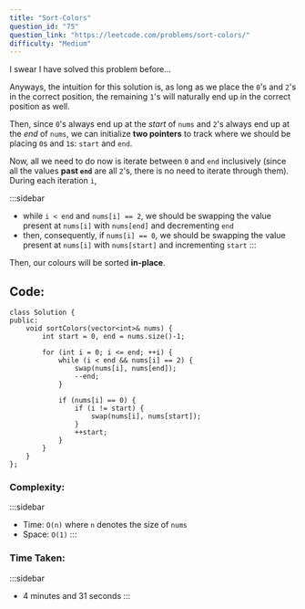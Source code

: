 ```yaml
---
title: "Sort-Colors"
question_id: "75"
question_link: "https://leetcode.com/problems/sort-colors/"
difficulty: "Medium"
---
```


I swear I have solved this problem before...

<!-- Priority #1: ? -->

Anyways, the intuition for this solution is,
as long as we place the `0`'s and `2`'s in the correct position,
the remaining `1`'s will naturally end up in the correct position as well.

<!-- Some say it's machines. Others, data. But... -->

Then, since `0`'s always end up at the *start* of `nums` and `2`'s always end up at the *end* of `nums`,
we can initialize **two pointers** to track where we should be placing `0`s and `1`s: `start` and `end`.

<!-- ...one answer has persisted across generations. -->

Now, all we need to do now is iterate between `0` and `end` inclusively (since all the values **past `end`** are all `2`'s,
there is no need to iterate through them).
During each iteration `i`, 

<!-- Te mea nui o te ao... -->

:::sidebar
- while `i < end` and `nums[i] == 2`, we should be swapping the value present at `nums[i]` with `nums[end]` and decrementing `end`
- then, consequently, if `nums[i] == 0`, we should be swapping the value present at `nums[i]` with `nums[start]` and incrementing `start`
:::

<!-- he tāngata, he tāngata, he tāngata -->

Then, our colours will be sorted **in-place**.

## Code<span>:</span>

```{.cpp}
class Solution {
public:
    void sortColors(vector<int>& nums) {
        int start = 0, end = nums.size()-1;

        for (int i = 0; i <= end; ++i) {
            while (i < end && nums[i] == 2) {
                swap(nums[i], nums[end]);
                --end;
            }

            if (nums[i] == 0) {
                if (i != start) {
                    swap(nums[i], nums[start]);
                }
                ++start;
            }
        }
    }
};
```

### Complexity<span>:</span>

:::sidebar
- Time: `O(n)` where `n` denotes the size of `nums`
- Space: `O(1)`
:::

### Time Taken<span>:</span>

:::sidebar
- 4 minutes and 31 seconds
:::
